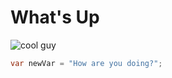 # <h1> What's Up
![cool guy](https://github.com/user-attachments/assets/b7bfc746-e75c-43e8-b21e-464e0ad17c3a)
``` java script
var newVar = "How are you doing?";
```
